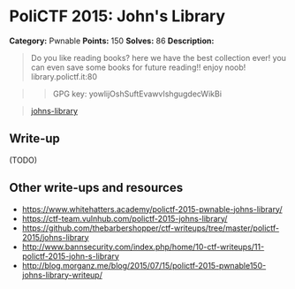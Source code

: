 # PoliCTF 2015: John's Library

**Category:** Pwnable
**Points:** 150
**Solves:** 86
**Description:**

> Do you like reading books? here we have the best collection ever! you can even save some books for future reading!! enjoy noob!
> library.polictf.it:80

>> GPG key: yowlijOshSuftEvawvIshgugdecWikBi

> [johns-library](johns-library_141fd0852dd13d3c5c3a08330cf24886.tar.gz.gpg)

## Write-up

(TODO)

## Other write-ups and resources

* <https://www.whitehatters.academy/polictf-2015-pwnable-johns-library/>
* <https://ctf-team.vulnhub.com/polictf-2015-johns-library/>
* <https://github.com/thebarbershopper/ctf-writeups/tree/master/polictf-2015/johns-library>
* <http://www.bannsecurity.com/index.php/home/10-ctf-writeups/11-polictf-2015-john-s-library>
* <http://blog.morganz.me/blog/2015/07/15/polictf-2015-pwnable150-johns-library-writeup/>
